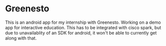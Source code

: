# Greenesto
This is an android app for my internship with Greenesto. Working 
on a demo app for interactive education. This has to be integrated 
with cisco spark, but due to unavailablity of an SDK for android,
it won't be able to currently get along with that.
